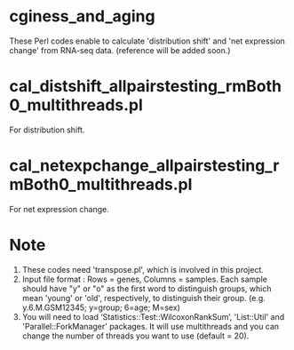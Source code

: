 # cginess_and_aging

These Perl codes enable to calculate 'distribution shift' and 'net expression change' from RNA-seq data.
(reference will be added soon.)

# cal_distshift_allpairstesting_rmBoth0_multithreads.pl
For distribution shift.

# cal_netexpchange_allpairstesting_rmBoth0_multithreads.pl
For net expression change.

# Note
1. These codes need 'transpose.pl', which is involved in this project.
2. Input file format : Rows = genes, Columns = samples.
   Each sample should have "y" or "o" as the first word to distinguish groups, which mean 'young' or 'old', respectively, to distinguish their group.
   (e.g. y.6.M.GSM12345; y=group; 6=age; M=sex) 
3. You will need to load ‘Statistics::Test::WilcoxonRankSum’, 'List::Util' and 'Parallel::ForkManager' packages.
   It will use multithreads and you can change the number of threads you want to use (default = 20).
